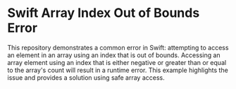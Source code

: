 # Swift Array Index Out of Bounds Error
This repository demonstrates a common error in Swift: attempting to access an element in an array using an index that is out of bounds.  Accessing an array element using an index that is either negative or greater than or equal to the array's count will result in a runtime error. This example highlights the issue and provides a solution using safe array access.